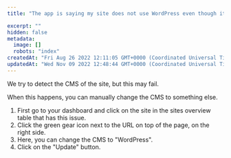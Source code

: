 ```yaml
---
title: "The app is saying my site does not use WordPress even though it does. How to fix?"

excerpt: ""
hidden: false
metadata: 
  image: []
  robots: "index"
createdAt: "Fri Aug 26 2022 12:11:05 GMT+0000 (Coordinated Universal Time)"
updatedAt: "Wed Nov 09 2022 12:48:44 GMT+0000 (Coordinated Universal Time)"
---
```

We try to detect the CMS of the site, but this may fail.

When this happens, you can manually change the CMS to something else.

<ol><li>First go to your dashboard and click on the site in the sites overview table that has this issue.</li>
<li>Click the green gear icon next to the URL on top of the page, on the right side.</li>
<li>Here, you can change the CMS to "WordPress".</li>
<li>Click on the "Update" button.</li></ol>
